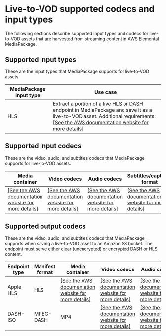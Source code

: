 # Live\-to\-VOD supported codecs and input types<a name="supported-inputs-ltov"></a>

The following sections describe supported input types and codecs for live\-to\-VOD assets that are harvested from streaming content in AWS Elemental MediaPackage\.

## Supported input types<a name="supported-types-ltov"></a>

These are the input types that MediaPackage supports for live\-to\-VOD assets\.


| MediaPackage input type | Use case | 
| --- | --- | 
| HLS | Extract a portion of a live HLS or DASH endpoint in MediaPackage and save it as a live\-to\-VOD asset\. Additional requirements:[\[See the AWS documentation website for more details\]](http://docs.aws.amazon.com/mediapackage/latest/ug/supported-inputs-ltov.html) | 

## Supported input codecs<a name="supported-inputs-codecs-ltov"></a>

These are the video, audio, and subtitles codecs that MediaPackage supports for live\-to\-VOD assets\.


| Media container | Video codecs | Audio codecs | Subtitles/captions format | 
| --- | --- | --- | --- | 
|  [\[See the AWS documentation website for more details\]](http://docs.aws.amazon.com/mediapackage/latest/ug/supported-inputs-ltov.html)  |  [\[See the AWS documentation website for more details\]](http://docs.aws.amazon.com/mediapackage/latest/ug/supported-inputs-ltov.html)  |  [\[See the AWS documentation website for more details\]](http://docs.aws.amazon.com/mediapackage/latest/ug/supported-inputs-ltov.html)  |  [\[See the AWS documentation website for more details\]](http://docs.aws.amazon.com/mediapackage/latest/ug/supported-inputs-ltov.html)  | 

## Supported output codecs<a name="supported-outputs-codecs-ltov"></a>

These are the video, audio, and subtitles codecs that MediaPackage supports when saving a live\-to\-VOD asset to an Amazon S3 bucket\. The endpoint must serve either clear \(unencrypted\) or encrypted DASH or HLS content\.


| Endpoint type | Manifest format | Media container | Video codecs | Audio codecs | Subtitles/captions format | 
| --- | --- | --- | --- | --- | --- | 
| Apple HLS | HLS |  [\[See the AWS documentation website for more details\]](http://docs.aws.amazon.com/mediapackage/latest/ug/supported-inputs-ltov.html)  |  [\[See the AWS documentation website for more details\]](http://docs.aws.amazon.com/mediapackage/latest/ug/supported-inputs-ltov.html)  |  [\[See the AWS documentation website for more details\]](http://docs.aws.amazon.com/mediapackage/latest/ug/supported-inputs-ltov.html)  |  [\[See the AWS documentation website for more details\]](http://docs.aws.amazon.com/mediapackage/latest/ug/supported-inputs-ltov.html)  | 
| DASH\-ISO | MPEG\-DASH | MP4 |  [\[See the AWS documentation website for more details\]](http://docs.aws.amazon.com/mediapackage/latest/ug/supported-inputs-ltov.html)  |  [\[See the AWS documentation website for more details\]](http://docs.aws.amazon.com/mediapackage/latest/ug/supported-inputs-ltov.html)  |  [\[See the AWS documentation website for more details\]](http://docs.aws.amazon.com/mediapackage/latest/ug/supported-inputs-ltov.html)  | 